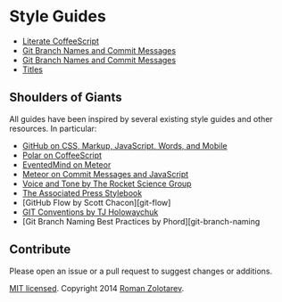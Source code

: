 # Style Guides

- [Literate CoffeeScript](javascript/litcoffee.md)
- [Git Branch Names and Commit Messages](html/jade.md)
- [Git Branch Names and Commit Messages](git.md)
- [Titles](english/titles.md)

## Shoulders of Giants

All guides have been inspired by several existing style guides
and other resources. In particular:

- [GitHub on CSS, Markup, JavaScript, Words, and Mobile][github-guide]
- [Polar on CoffeeScript][coffeescript-guide]
- [EventedMind on Meteor][eventedmind-em]
- [Meteor on Commit Messages and JavaScript][meteor-guide]
- [Voice and Tone by The Rocket Science Group][voiceandtone]
- [The Associated Press Stylebook][apstylebook]
- [GitHub Flow by Scott Chacon][git-flow]
- [GIT Conventions by TJ Holowaychuk][git-conventions]
- [Git Branch Naming Best Practices by Phord][git-branch-naming

## Contribute

Please open an issue or a pull request to suggest changes or additions.

[MIT licensed][license].
Copyright 2014 [Roman Zolotarev](http://romanzolotarev.com).

[license]: https://github.com/romanzolotarev/styleguides/blob/master/LICENSE.md
[github-guide]: https://github.com/styleguide/
[coffeescript-guide]: https://github.com/polarmobile/coffeescript-style-guide
[eventedmind-em]: https://github.com/eventedmind/em
[meteor-guide]: https://github.com/meteor/meteor/wiki/Meteor-Style-Guide
[voiceandtone]: http://voiceandtone.com/
[apstylebook]: http://www.apstylebook.com/
[github-flow]: http://scottchacon.com/2011/08/31/github-flow.html
[git-conventions]: https://medium.com/code-adventures/a940ee20862d
[git-branch-naming]: http://stackoverflow.com/a/6065944/314392
